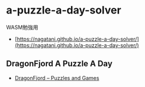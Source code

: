 # a-puzzle-a-day-solver

WASM勉強用

- [https://nagatani.github.io/a-puzzle-a-day-solver/](https://nagatani.github.io/a-puzzle-a-day-solver/)


## DragonFjord A Puzzle A Day

- [DragonFjord – Puzzles and Games](https://www.dragonfjord.com/)